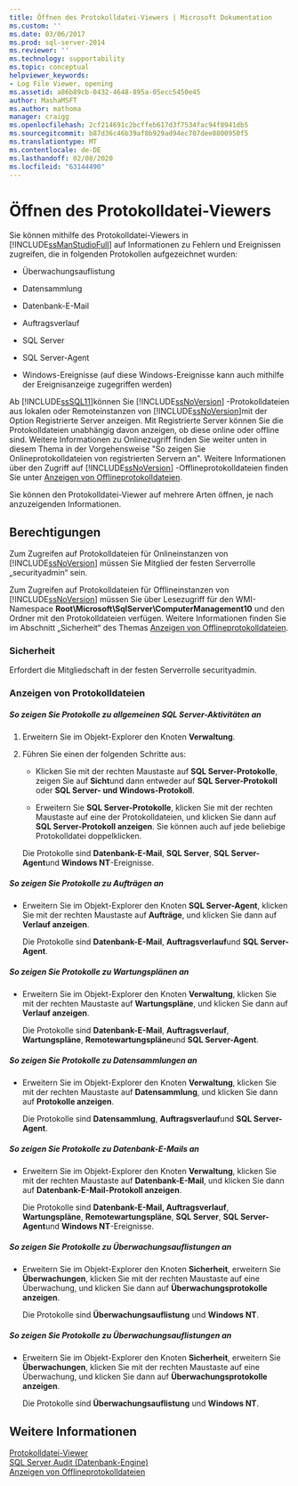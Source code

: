 ```yaml
---
title: Öffnen des Protokolldatei-Viewers | Microsoft Dokumentation
ms.custom: ''
ms.date: 03/06/2017
ms.prod: sql-server-2014
ms.reviewer: ''
ms.technology: supportability
ms.topic: conceptual
helpviewer_keywords:
- Log File Viewer, opening
ms.assetid: a86b89cb-0432-4648-895a-05ecc5450e45
author: MashaMSFT
ms.author: mathoma
manager: craigg
ms.openlocfilehash: 2cf214691c2bcffeb617d3f7534fac94f8941db5
ms.sourcegitcommit: b87d36c46b39af8b929ad94ec707dee8800950f5
ms.translationtype: MT
ms.contentlocale: de-DE
ms.lasthandoff: 02/08/2020
ms.locfileid: "63144490"
---
```

# <a name="open-log-file-viewer"></a>Öffnen des Protokolldatei-Viewers
  Sie können mithilfe des Protokolldatei-Viewers in [!INCLUDE[ssManStudioFull](../../includes/ssmanstudiofull-md.md)] auf Informationen zu Fehlern und Ereignissen zugreifen, die in folgenden Protokollen aufgezeichnet wurden:  
  
-   Überwachungsauflistung  
  
-   Datensammlung  
  
-   Datenbank-E-Mail  
  
-   Auftragsverlauf  
  
-   SQL Server  
  
-   SQL Server-Agent  
  
-   Windows-Ereignisse (auf diese Windows-Ereignisse kann auch mithilfe der Ereignisanzeige zugegriffen werden)  
  
 Ab [!INCLUDE[ssSQL11](../../includes/sssql11-md.md)]können Sie [!INCLUDE[ssNoVersion](../../includes/ssnoversion-md.md)] -Protokolldateien aus lokalen oder Remoteinstanzen von [!INCLUDE[ssNoVersion](../../includes/ssnoversion-md.md)]mit der Option Registrierte Server anzeigen. Mit Registrierte Server können Sie die Protokolldateien unabhängig davon anzeigen, ob diese online oder offline sind. Weitere Informationen zu Onlinezugriff finden Sie weiter unten in diesem Thema in der Vorgehensweise "So zeigen Sie Onlineprotokolldateien von registrierten Servern an". Weitere Informationen über den Zugriff auf [!INCLUDE[ssNoVersion](../../includes/ssnoversion-md.md)] -Offlineprotokolldateien finden Sie unter [Anzeigen von Offlineprotokolldateien](view-offline-log-files.md).  
  
 Sie können den Protokolldatei-Viewer auf mehrere Arten öffnen, je nach anzuzeigenden Informationen.  
  
##  <a name="BeforeYouBegin"></a> Berechtigungen  
 Zum Zugreifen auf Protokolldateien für Onlineinstanzen von [!INCLUDE[ssNoVersion](../../includes/ssnoversion-md.md)] müssen Sie Mitglied der festen Serverrolle „securityadmin“ sein.  
  
 Zum Zugreifen auf Protokolldateien für Offlineinstanzen von [!INCLUDE[ssNoVersion](../../includes/ssnoversion-md.md)] müssen Sie über Lesezugriff für den WMI-Namespace **Root\Microsoft\SqlServer\ComputerManagement10** und den Ordner mit den Protokolldateien verfügen. Weitere Informationen finden Sie im Abschnitt „Sicherheit“ des Themas [Anzeigen von Offlineprotokolldateien](view-offline-log-files.md).  
  
### <a name="security"></a>Sicherheit  
 Erfordert die Mitgliedschaft in der festen Serverrolle securityadmin.  
  
### <a name="view-log-files"></a>Anzeigen von Protokolldateien  
  
##### <a name="to-view-logs-that-are-related-to-general-sql-server-activity"></a>So zeigen Sie Protokolle zu allgemeinen SQL Server-Aktivitäten an  
  
1.  Erweitern Sie im Objekt-Explorer den Knoten **Verwaltung**.  
  
2.  Führen Sie einen der folgenden Schritte aus:  
  
    -   Klicken Sie mit der rechten Maustaste auf **SQL Server-Protokolle**, zeigen Sie auf **Sicht**und dann entweder auf **SQL Server-Protokoll** oder **SQL Server- und Windows-Protokoll**.  
  
    -   Erweitern Sie **SQL Server-Protokolle**, klicken Sie mit der rechten Maustaste auf eine der Protokolldateien, und klicken Sie dann auf **SQL Server-Protokoll anzeigen**. Sie können auch auf jede beliebige Protokolldatei doppelklicken.  
  
     Die Protokolle sind **Datenbank-E-Mail**, **SQL Server**, **SQL Server-Agent**und **Windows NT**-Ereignisse.  
  
##### <a name="to-view-logs-that-are-related-to-jobs"></a>So zeigen Sie Protokolle zu Aufträgen an  
  
-   Erweitern Sie im Objekt-Explorer den Knoten **SQL Server-Agent**, klicken Sie mit der rechten Maustaste auf **Aufträge**, und klicken Sie dann auf **Verlauf anzeigen**.  
  
     Die Protokolle sind **Datenbank-E-Mail**, **Auftragsverlauf**und **SQL Server-Agent**.  
  
##### <a name="to-view-logs-that-are-related-to-maintenance-plans"></a>So zeigen Sie Protokolle zu Wartungsplänen an  
  
-   Erweitern Sie im Objekt-Explorer den Knoten **Verwaltung**, klicken Sie mit der rechten Maustaste auf **Wartungspläne**, und klicken Sie dann auf **Verlauf anzeigen**.  
  
     Die Protokolle sind **Datenbank-E-Mail**, **Auftragsverlauf**, **Wartungspläne**, **Remotewartungspläne**und **SQL Server-Agent**.  
  
##### <a name="to-view-logs-that-are-related-to-data-collection"></a>So zeigen Sie Protokolle zu Datensammlungen an  
  
-   Erweitern Sie im Objekt-Explorer den Knoten **Verwaltung**, klicken Sie mit der rechten Maustaste auf **Datensammlung**, und klicken Sie dann auf **Protokolle anzeigen**.  
  
     Die Protokolle sind **Datensammlung**, **Auftragsverlauf**und **SQL Server-Agent**.  
  
##### <a name="to-view-logs-that-are-related-to-database-mail"></a>So zeigen Sie Protokolle zu Datenbank-E-Mails an  
  
-   Erweitern Sie im Objekt-Explorer den Knoten **Verwaltung**, klicken Sie mit der rechten Maustaste auf **Datenbank-E-Mail**, und klicken Sie dann auf **Datenbank-E-Mail-Protokoll anzeigen**.  
  
     Die Protokolle sind **Datenbank-E-Mail, Auftragsverlauf**, **Wartungspläne**, **Remotewartungspläne**, **SQL Server**, **SQL Server-Agent**und **Windows NT**-Ereignisse.  
  
##### <a name="to-view-logs-that-are-related-to-audits-collections"></a>So zeigen Sie Protokolle zu Überwachungsauflistungen an  
  
-   Erweitern Sie im Objekt-Explorer den Knoten **Sicherheit**, erweitern Sie **Überwachungen**, klicken Sie mit der rechten Maustaste auf eine Überwachung, und klicken Sie dann auf **Überwachungsprotokolle anzeigen**.  
  
     Die Protokolle sind **Überwachungsauflistung** und **Windows NT**.  
  
##### <a name="to-view-logs-that-are-related-to-audits-collections"></a>So zeigen Sie Protokolle zu Überwachungsauflistungen an  
  
-   Erweitern Sie im Objekt-Explorer den Knoten **Sicherheit**, erweitern Sie **Überwachungen**, klicken Sie mit der rechten Maustaste auf eine Überwachung, und klicken Sie dann auf **Überwachungsprotokolle anzeigen**.  
  
     Die Protokolle sind **Überwachungsauflistung** und **Windows NT**.  
  
## <a name="see-also"></a>Weitere Informationen  
 [Protokolldatei-Viewer](log-file-viewer.md)   
 [SQL Server Audit &#40;Datenbank-Engine&#41;](../security/auditing/sql-server-audit-database-engine.md)   
 [Anzeigen von Offlineprotokolldateien](view-offline-log-files.md)  
  
  
